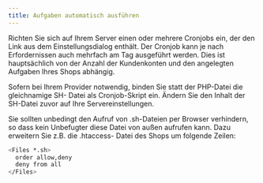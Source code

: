 ```yaml
---
title: Aufgaben automatisch ausführen
---
```


Richten Sie sich auf Ihrem Server einen oder mehrere Cronjobs ein, der den Link aus dem Einstellungsdialog enthält. Der Cronjob kann je nach Erfordernissen auch mehrfach am Tag ausgeführt werden. Dies ist hauptsächlich von der Anzahl der Kundenkonten und den angelegten Aufgaben Ihres Shops abhängig.

Sofern bei Ihrem Provider notwendig, binden Sie statt der PHP-Datei die gleichnamige SH- Datei als Cronjob-Skript ein. Ändern Sie den Inhalt der SH-Datei zuvor auf Ihre
Servereinstellungen.

Sie sollten unbedingt den Aufruf von .sh-Dateien per Browser verhindern, so dass kein Unbefugter diese Datei von außen aufrufen kann. Dazu erweitern Sie z.B. die .htaccess- Datei des Shops um folgende Zeilen:

```sh
<Files *.sh>
  order allow,deny
  deny from all
</Files>
```
